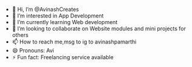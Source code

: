 - 👋 Hi, I’m @AvinashCreates
- 👀 I’m interested in App Development
- 🌱 I’m currently learning Web development 
- 💞️ I’m looking to collaborate on Website modules and mini projects for others
- 📫 How to reach me,msg to ig to avinashpamarthi 
- 😄 Pronouns: Avi
- ⚡ Fun fact: Freelancing service available

<!---
AvinashCreates/AvinashCreates is a ✨ special ✨ repository because its `README.md` (this file) appears on your GitHub profile.
You can click the Preview link to take a look at your changes.
--->
